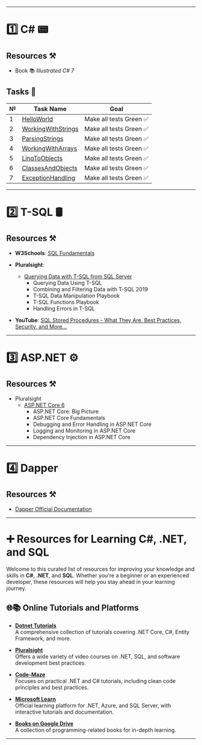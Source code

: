 
---
# 1️⃣ C# 📟

## Resources ⚒️

-  Book 📚 *Illustrated C# 7*

## Tasks 📝

| **№** | **Task Name** | **Goal** |
|-------|---------------|----------|
| 1     | [HelloWorld](https://github.com/ImesashviliIrakli/HelloWorld) | Make all tests Green ✅ |
| 2     | [WorkingWithStrings](https://github.com/ImesashviliIrakli/WorkingWithStrings) | Make all tests Green ✅ |
| 3     | [ParsingStrings](https://github.com/ImesashviliIrakli/ParsingStrings) | Make all tests Green ✅ |
| 4     | [WorkingWithArrays](https://github.com/ImesashviliIrakli/WorkingWithArrays) | Make all tests Green ✅ |
| 5     | [LinqToObjects](https://github.com/ImesashviliIrakli/LinqToObjects) | Make all tests Green ✅ |
| 6     | [ClassesAndObjects](https://github.com/ImesashviliIrakli/ClassesAndObjects) | Make all tests Green ✅ |
| 7     | [ExceptionHandling](https://github.com/ImesashviliIrakli/ExceptionHandling) | Make all tests Green ✅ |

---

# 2️⃣ T-SQL 🛢️

## Resources ⚒️

- **W3Schools**: [SQL Fundamentals](https://www.w3schools.com/sql/default.asp)
  
- **Pluralsight**:  
  - [Querying Data with T-SQL from SQL Server](https://app.pluralsight.com/paths/skill/querying-data-with-t-sql-from-sql-server)
    - Querying Data Using T-SQL
    - Combining and Filtering Data with T-SQL 2019
    - T-SQL Data Manipulation Playbook
    - T-SQL Functions Playbook
    - Handling Errors in T-SQL

- **YouTube**: [SQL Stored Procedures - What They Are, Best Practices, Security, and More...](https://www.youtube.com/watch?v=Sggdhot-MoM)

---

# 3️⃣ ASP.NET ⚙️

## Resources ⚒️

- Pluralsight
  - [ASP.NET Core 6](https://app.pluralsight.com/paths/skill/aspnet-core-6)
    - ASP.NET Core: Big Picture
    - ASP.NET Core Fundamentals
    - Debugging and Error Handling in ASP.NET Core
    - Logging and Monitoring in ASP.NET Core
    - Dependency Injection in ASP.NET Core

---

# 4️⃣ Dapper

## Resources ⚒️

- [Dapper Official Documentation](https://www.learndapper.com/)

---

# ➕ Resources for Learning C#, .NET, and SQL  

Welcome to this curated list of resources for improving your knowledge and skills in **C#**, **.NET**, and **SQL**. Whether you're a beginner or an experienced developer, these resources will help you stay ahead in your learning journey.  

## 🌐📚 Online Tutorials and Platforms 

- [**Dotnet Tutorials**](https://dotnettutorials.net/)  
  A comprehensive collection of tutorials covering .NET Core, C#, Entity Framework, and more.  

- [**Pluralsight**](https://app.pluralsight.com/library/)  
  Offers a wide variety of video courses on .NET, SQL, and software development best practices.  

- [**Code-Maze**](https://code-maze.com/)  
  Focuses on practical .NET and C# tutorials, including clean code principles and best practices.  

- [**Microsoft Learn**](https://learn.microsoft.com/en-us/)  
  Official learning platform for .NET, Azure, and SQL Server, with interactive tutorials and documentation.
  
- [**Books on Google Drive**](https://drive.google.com/drive/u/5/folders/0APnGHKQXjx1OUk9PVA)  
  A collection of programming-related books for in-depth learning.  
---

